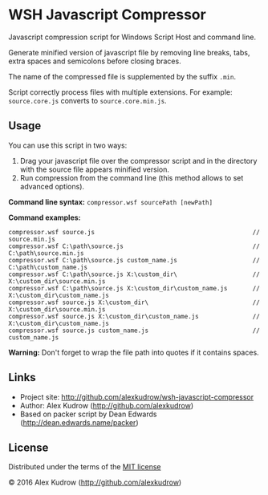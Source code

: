 # WSH Javascript Compressor

Javascript compression script for Windows Script Host and command line.

Generate minified version of javascript file by removing line breaks, tabs, extra spaces and semicolons before closing braces.

The name of the compressed file is supplemented by the suffix `.min`.

Script correctly process files with multiple extensions. For example: `source.core.js` converts to `source.core.min.js`.

## Usage

You can use this script in two ways:

1. Drag your javascript file over the compressor script and in the directory with the source file appears minified version.
2. Run compression from the command line (this method allows to set advanced options).

**Command line syntax:** `compressor.wsf sourcePath [newPath]`

**Command examples:**

```
compressor.wsf source.js                                            // source.min.js
compressor.wsf C:\path\source.js                                    // C:\path\source.min.js
compressor.wsf C:\path\source.js custom_name.js                     // C:\path\custom_name.js
compressor.wsf C:\path\source.js X:\custom_dir\                     // X:\custom_dir\source.min.js
compressor.wsf C:\path\source.js X:\custom_dir\custom_name.js       // X:\custom_dir\custom_name.js
compressor.wsf source.js X:\custom_dir\                             // X:\custom_dir\source.min.js
compressor.wsf source.js X:\custom_dir\custom_name.js               // X:\custom_dir\custom_name.js
compressor.wsf source.js custom_name.js                             // custom_name.js
```

**Warning:** Don't forget to wrap the file path into quotes if it contains spaces.

## Links

- Project site: http://github.com/alexkudrow/wsh-javascript-compressor
- Author: Alex Kudrow (http://github.com/alexkudrow)
- Based on packer script by Dean Edwards (http://dean.edwards.name/packer)

## License

Distributed under the terms of the [MIT license](https://opensource.org/licenses/MIT)

© 2016 Alex Kudrow (http://github.com/alexkudrow)
